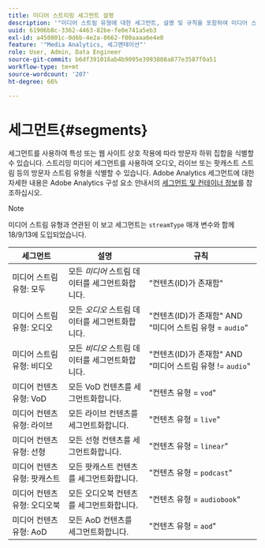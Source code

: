 ```yaml
---
title: 미디어 스트리밍 세그먼트 설명
description: '"미디어 스트림 유형에 대한 세그먼트, 설명 및 규칙을 포함하여 미디어 스트림 유형과 연결된 보고 세그먼트에 대해 알아봅니다."'
uuid: 61906b8c-3362-4463-82be-fe0e741a5eb3
exl-id: a450801c-0d6b-4e2a-8662-f00aaaa6e4e0
feature: '"Media Analytics, 세그멘테이션"'
role: User, Admin, Data Engineer
source-git-commit: b6df391016ab4b9095e3993808a877e3587f0a51
workflow-type: tm+mt
source-wordcount: '207'
ht-degree: 66%

---
```


# 세그먼트{#segments}

세그먼트를 사용하여 특성 또는 웹 사이트 상호 작용에 따라 방문자 하위 집합을 식별할 수 있습니다. 스트리밍 미디어 세그먼트를 사용하여 오디오, 라이브 또는 팟캐스트 스트림 등의 방문자 스트림 유형을 식별할 수 있습니다. Adobe Analytics 세그먼트에 대한 자세한 내용은 Adobe Analytics 구성 요소 안내서의 [세그먼트 및 컨테이너 정보](https://experienceleague.adobe.com/docs/analytics/components/segmentation/seg-overview.html?lang=en)를 참조하십시오.

>[!NOTE]
>
>미디어 스트림 유형과 연관된 이 보고 세그먼트는 `streamType` 매개 변수와 함께 18/9/13에 도입되었습니다.

| 세그먼트 | 설명 | 규칙 |
|---|---|---|
| 미디어 스트림 유형: 모두 | 모든 *미디어* 스트림 데이터를 세그먼트화합니다. | &quot;컨텐츠(ID)가 존재함&quot; |
| 미디어 스트림 유형: 오디오 | 모든 *오디오* 스트림 데이터를 세그먼트화합니다. | &quot;컨텐츠(ID)가 존재함&quot; AND &quot;미디어 스트림 유형 = `audio`&quot; |
| 미디어 스트림 유형: 비디오 | 모든 *비디오* 스트림 데이터를 세그먼트화합니다. | &quot;컨텐츠(ID)가 존재함&quot; AND &quot;미디어 스트림 유형 != `audio`&quot; |
| 미디어 컨텐츠 유형: VoD | 모든 VoD 컨텐츠를 세그먼트화합니다. | &quot;컨텐츠 유형 = `vod`&quot; |
| 미디어 컨텐츠 유형: 라이브 | 모든 라이브 컨텐츠를 세그먼트화합니다. | &quot;컨텐츠 유형 = `live`&quot; |
| 미디어 컨텐츠 유형: 선형 | 모든 선형 컨텐츠를 세그먼트화합니다. | &quot;컨텐츠 유형 = `linear`&quot; |
| 미디어 컨텐츠 유형: 팟캐스트 | 모든 팟캐스트 컨텐츠를 세그먼트화합니다. | &quot;컨텐츠 유형 = `podcast`&quot; |
| 미디어 컨텐츠 유형: 오디오북 | 모든 오디오북 컨텐츠를 세그먼트화합니다. | &quot;컨텐츠 유형 = `audiobook`&quot; |
| 미디어 컨텐츠 유형: AoD | 모든 AoD 컨텐츠를 세그먼트화합니다. | &quot;컨텐츠 유형 = `aod`&quot; |
